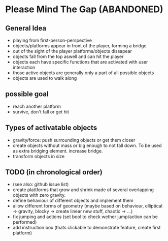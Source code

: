 # Please Mind The Gap (ABANDONED)


## General Idea
- playing from first-person-perspective
- objects/platforms appear in front of the player, forming a bridge
- out of the sight of the player platforms/objects dissapear
- objects fall from the top aswell and can hit the player
- objects each have specific functions that are activated with user interaction
- those active objects are generally only a part of all possible objects
- objects are used to walk along


## possible goal
- reach another platform
- survive, don't fall or get hit

## Types of activatable objects

- gravity/force: push surrounding objects or get them closer
- create objects without mass or big enough to not fall down. To be used as extra
bridging element. increase bridge.
- transform objects in size


## TODO (in chronological order)
- (see also: github issue list)
- create plattforms that grow and shrink made of several overlapping objects
  with zero gravity.
- define behaviour of different objects and implement them
- allow different forms of geometry (maybe based on behaviour, elliptical -> gravity,
  blocky -> create linear new stuff, chaotic -> ...)
- fix jumping and actions (set bool to check wether jump/action can be performed)
- add instruction box (thats clickable to demonstrate feature, create first platform)
